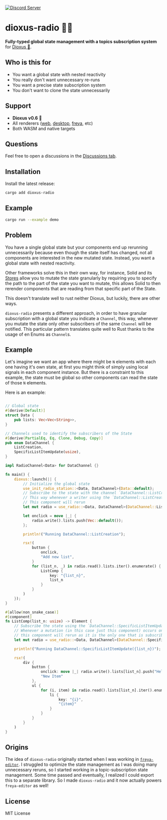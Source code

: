 [![Discord Server](https://img.shields.io/discord/899851952891002890.svg?logo=discord&style=flat-square)](https://discord.gg/sKJSVNSCDJ)

# dioxus-radio 📡🦀

**Fully-typed global state management with a topics subscription system** for [Dioxus 🧬](https://dioxuslabs.com/).

## Who is this for
- You want a global state with nested reactivity
- You really don't want unnecessary re-runs
- You want a precise state subscription system
- You don't want to clone the state unnecessarily

## Support

- **Dioxus v0.6** 🧬
- All renderers ([web](https://dioxuslabs.com/learn/0.6/getting_started/wasm), [desktop](https://dioxuslabs.com/learn/0.6/getting_started/desktop), [freya](https://github.com/marc2332/freya), etc)
- Both WASM and native targets

## Questions

Feel free to open a discussions in the [Discussions tab](https://github.com/dioxus-community/dioxus-radio/discussions).

## Installation
Install the latest release:
```sh
cargo add dioxus-radio
```

## Example

```bash	
cargo run --example demo
```

## Problem

You have a single global state but your components end up rerunning unnecessarily because even though the state itself has changed, not all components are interested in the new mutated state. Instead, you want a global state with nested reactivity.

Other frameworks solve this in their own way, for instance, Solid and its [Stores](https://www.solidjs.com/tutorial/stores_createstore) allow you to mutate the state granularly by requiring you to specify the path to the part of the state you want to mutate, this allows Solid to then rerender components that are reading from that specific part of the State.

This doesn't translate well to rust neither Dioxus, but luckily, there are other ways.

`dioxus-radio` presents a different approach, in order to have granular subscription with a global state you indicate a `Channel`, this way, whenever you mutate the state only other subscribers of the same `Channel` will be notified. This particular pattern translates quite well to Rust thanks to the usage of en Enums as `Channel`s.

## Example

Let's imagine we want an app where there might be `N` elements with each one having it's own state, at first you might think of simply using local signals in each component instance. But there is a constraint to this example, the state must be global so other components can read the state of those `N` elements.

Here is an example:

```rs

// Global state
#[derive(Default)]
struct Data {
    pub lists: Vec<Vec<String>>,
}

// Channels used to identify the subscribers of the State
#[derive(PartialEq, Eq, Clone, Debug, Copy)]
pub enum DataChannel {
    ListCreation,
    SpecificListItemUpdate(usize),
}

impl RadioChannel<Data> for DataChannel {}

fn main() {
    dioxus::launch(|| {
        // Initialize the global state
        use_init_radio_station::<Data, DataChannel>(Data::default);
        // Subscribe to the state with the channel `DataChannel::ListCreation`
        // This way whenever a writer using the `DataChannel::ListCreation` mutates the state
        // This component will rerun
        let mut radio = use_radio::<Data, DataChannel>(DataChannel::ListCreation);

        let onclick = move |_| {
            radio.write().lists.push(Vec::default());
        };

        println!("Running DataChannel::ListCreation");

        rsx!(
            button {
                onclick,
                "Add new list",
            }
            for (list_n, _) in radio.read().lists.iter().enumerate() {
                ListComp {
                    key: "{list_n}",
                    list_n
                }
            }
        )
    });
}

#[allow(non_snake_case)]
#[component]
fn ListComp(list_n: usize) -> Element {
    // Subscribe the state using the `DataChannel::SpecificListItemUpdate(list_n)` channel, where `list_n` is index of this element 
    // Whenever a mutation (in this case just this component) occurs only 
    // this component will rerun as it is the only one that is subscribed to this channel
    let mut radio = use_radio::<Data, DataChannel>(DataChannel::SpecificListItemUpdate(list_n));

    println!("Running DataChannel::SpecificListItemUpdate({list_n})");

    rsx!(
        div {
            button {
                onclick: move |_| radio.write().lists[list_n].push("Hello World".to_string()),
                "New Item"
            },
            ul {
                for (i, item) in radio.read().lists[list_n].iter().enumerate() {
                    li {
                        key: "{i}",
                        "{item}"
                    }
                }
            }
        }
    )
}
```

## Origins

The idea of `dioxus-radio` originally started when I was working in [`freya-editor`](https://github.com/marc2332/freya-editor). I struggled to optimize the state management as I was doing many unnecessary reruns, so I started working in a topic-subscription state management. Some time passed and eventually, I realized I could export this to a separate library. So I made `dioxus-radio` and it now actually powers `freya-editor` as well!

## License

MIT License

